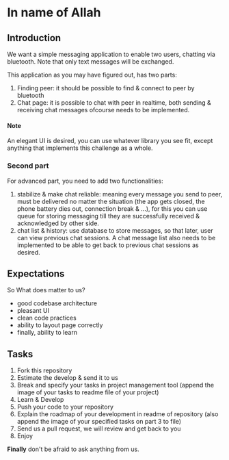 # In name of Allah

## Introduction
We want a simple messaging application to enable two users, chatting via bluetooth. Note that only text messages will be exchanged.

This application as you may have figured out, has two parts:

1. Finding peer: it should be possible to find & connect to peer by bluetooth
2. Chat page: it is possible to chat with peer in realtime, both sending & receiving chat messages ofcourse needs to be implemented.

#### Note
An elegant UI is desired, you can use whatever library you see fit, except anything that implements this challenge as a whole.


### Second part
For advanced part, you need to add two functionalities:
1. stabilize & make chat reliable: meaning every message you send to peer, must be delivered no matter the situation (the app gets closed, the phone battery dies out, connection break & ...), for this you can use queue for storing messaging till they are successfully received & acknowledged by other side.
2. chat list & history: use database to store messages, so that later, user can view previous chat sessions. A chat message list also needs to be implemented to be able to get back to previous chat sessions as desired.  

## Expectations

So What does matter to us?
- good codebase architecture
- pleasant UI
- clean code practices
- ability to layout page correctly
- finally, ability to learn

## Tasks

1. Fork this repository
2. Estimate the develop & send it to us
3. Break and specify your tasks in project management tool (append the image of your tasks to readme file of your project)
4. Learn & Develop
5. Push your code to your repository
6. Explain the roadmap of your development in readme of repository (also append the image of your specified tasks on part 3 to file)
6. Send us a pull request, we will review and get back to you
7. Enjoy

**Finally** don't be afraid to ask anything from us.


